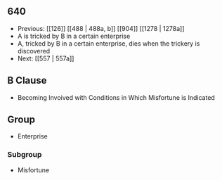 ## 640
- Previous: [[126]] [[488 | 488a, b]] [[904]] [[1278 | 1278a]] 
- A is tricked by B in a certain enterprise
- A, tricked by B in a certain enterprise, dies when the trickery is discovered
- Next: [[557 | 557a]] 

## B Clause
- Becoming Invoived with Conditions in Which Misfortune is Indicated

## Group
- Enterprise

### Subgroup
- Misfortune

